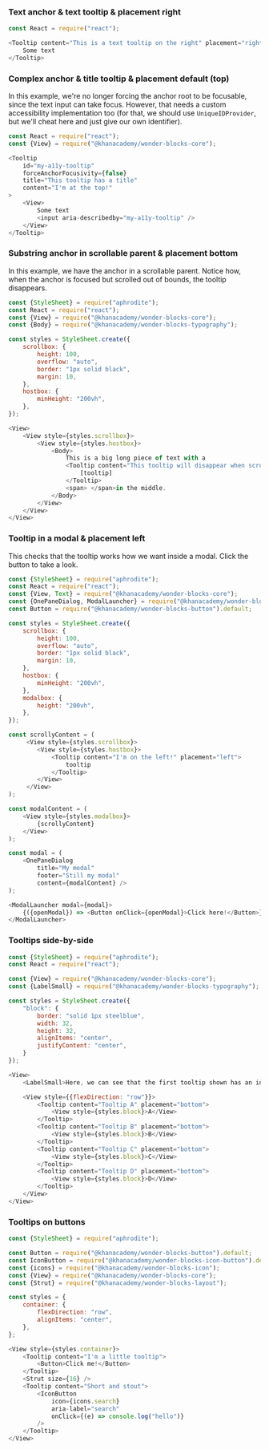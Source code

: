 ### Text anchor & text tooltip & placement right

```js
const React = require("react");

<Tooltip content="This is a text tooltip on the right" placement="right">
    Some text
</Tooltip>
```

### Complex anchor & title tooltip & placement default (top)

In this example, we're no longer forcing the anchor root to be focusable, since the text input can take focus. However, that needs a custom accessibility implementation too (for that, we should use `UniqueIDProvider`, but we'll cheat here and just give our own identifier).

```js
const React = require("react");
const {View} = require("@khanacademy/wonder-blocks-core");

<Tooltip
    id="my-a11y-tooltip"
    forceAnchorFocusivity={false}
    title="This tooltip has a title"
    content="I'm at the top!"
>
    <View>
        Some text
        <input aria-describedby="my-a11y-tooltip" />
    </View>
</Tooltip>
```

### Substring anchor in scrollable parent & placement bottom
In this example, we have the anchor in a scrollable parent. Notice how, when the anchor is focused but scrolled out of bounds, the tooltip disappears.

```js
const {StyleSheet} = require("aphrodite");
const React = require("react");
const {View} = require("@khanacademy/wonder-blocks-core");
const {Body} = require("@khanacademy/wonder-blocks-typography");

const styles = StyleSheet.create({
    scrollbox: {
        height: 100,
        overflow: "auto",
        border: "1px solid black",
        margin: 10,
    },
    hostbox: {
        minHeight: "200vh",
    },
});

<View>
    <View style={styles.scrollbox}>
        <View style={styles.hostbox}>
            <Body>
                This is a big long piece of text with a
                <Tooltip content="This tooltip will disappear when scrolled out of bounds" placement="bottom">
                    [tooltip]
                </Tooltip>
                <span> </span>in the middle.
            </Body>
        </View>
    </View>
</View>
```

### Tooltip in a modal & placement left
This checks that the tooltip works how we want inside a modal. Click the button to take a look.

```js
const {StyleSheet} = require("aphrodite");
const React = require("react");
const {View, Text} = require("@khanacademy/wonder-blocks-core");
const {OnePaneDialog, ModalLauncher} = require("@khanacademy/wonder-blocks-modal");
const Button = require("@khanacademy/wonder-blocks-button").default;

const styles = StyleSheet.create({
    scrollbox: {
        height: 100,
        overflow: "auto",
        border: "1px solid black",
        margin: 10,
    },
    hostbox: {
        minHeight: "200vh",
    },
    modalbox: {
        height: "200vh",
    },
});

const scrollyContent = (
     <View style={styles.scrollbox}>
        <View style={styles.hostbox}>
            <Tooltip content="I'm on the left!" placement="left">
                tooltip
            </Tooltip>
        </View>
     </View>
);

const modalContent = (
    <View style={styles.modalbox}>
        {scrollyContent}
    </View>
);

const modal = (
    <OnePaneDialog
        title="My modal"
        footer="Still my modal"
        content={modalContent} />
);

<ModalLauncher modal={modal}>
    {({openModal}) => <Button onClick={openModal}>Click here!</Button>}
</ModalLauncher>
```

### Tooltips side-by-side

```js
const {StyleSheet} = require("aphrodite");
const React = require("react");

const {View} = require("@khanacademy/wonder-blocks-core");
const {LabelSmall} = require("@khanacademy/wonder-blocks-typography");

const styles = StyleSheet.create({
    "block": {
        border: "solid 1px steelblue",
        width: 32,
        height: 32,
        alignItems: "center",
        justifyContent: "center",
    }
});

<View>
    <LabelSmall>Here, we can see that the first tooltip shown has an initial delay before it appears, as does the last tooltip shown, yet when moving between tooltipped items, the transition from one to another is instantaneous.</LabelSmall>

    <View style={{flexDirection: "row"}}>
        <Tooltip content="Tooltip A" placement="bottom">
            <View style={styles.block}>A</View>
        </Tooltip>
        <Tooltip content="Tooltip B" placement="bottom">
            <View style={styles.block}>B</View>
        </Tooltip>
        <Tooltip content="Tooltip C" placement="bottom">
            <View style={styles.block}>C</View>
        </Tooltip>
        <Tooltip content="Tooltip D" placement="bottom">
            <View style={styles.block}>D</View>
        </Tooltip>
    </View>
</View>
```

### Tooltips on buttons

```js
const {StyleSheet} = require("aphrodite");

const Button = require("@khanacademy/wonder-blocks-button").default;
const IconButton = require("@khanacademy/wonder-blocks-icon-button").default;
const {icons} = require("@khanacademy/wonder-blocks-icon");
const {View} = require("@khanacademy/wonder-blocks-core");
const {Strut} = require("@khanacademy/wonder-blocks-layout");

const styles = {
    container: {
        flexDirection: "row",
        alignItems: "center",
    },
};

<View style={styles.container}>
    <Tooltip content="I'm a little tooltip">
        <Button>Click me!</Button>
    </Tooltip>
    <Strut size={16} />
    <Tooltip content="Short and stout">
        <IconButton
            icon={icons.search}
            aria-label="search"
            onClick={(e) => console.log("hello")}
        />
    </Tooltip>
</View>
```
